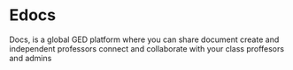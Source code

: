 # Edocs
 Docs, is a global GED platform where you can share document create and independent professors connect and collaborate with your class proffesors and admins

